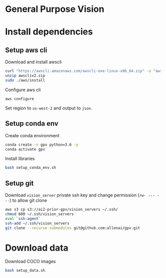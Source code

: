 # General Purpose Vision

# Install dependencies

## Setup aws cli
Download and install awscli
```bash
curl "https://awscli.amazonaws.com/awscli-exe-linux-x86_64.zip" -o "awscliv2.zip"
unzip awscliv2.zip
sudo ./aws/install
```

Configure aws cli
```
aws configure
```
Set region to `us-west-2` and output to `json`.

## Setup conda env
Create conda environment
```bash
conda create -n gpv python=3.6 -y
conda activate gpv
```

Install libraries
```bash
bash setup_conda_env.sh
```

## Setup git
Download `vision_server` private ssh key and change permission (`rw- --- ---`) to allow git clone
```bash
aws s3 cp s3://ai2-prior-gpv/vision_servers ~/.ssh/
chmod 600 ~/.ssh/vision_servers
eval `ssh-agent`
ssh-add ~/.ssh/vision_servers
git clone --recurse-submodules git@github.com:allenai/gpv.git
```

# Download data
Download COCO images
```bash
bash setup_data.sh
```


